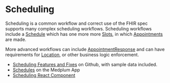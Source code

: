 # Scheduling

Scheduling is a common workflow and correct use of the FHIR spec supports many complex scheduling workflows. Scheduling workflows include a [Schedule](../api/fhir/resources/schedule.mdx) which has one more more [Slots](../api/fhir/resources/slot.mdx), in which [Appointments](../api/fhir/resources/appointment.mdx) are made.

More advanced workflows can include [AppointmentResponse](../api/fhir/resources/appointmentresponse.mdx) and can have requirements for [Location](../api/fhir/resources/location.mdx), or other business logic enforcement.

- [Scheduling Features and Fixes](https://github.com/medplum/medplum/pulls?q=is%3Apr+label%3Ascheduling) on Github, with sample data included.
- [Schedules](https://app.medplum.com/Schedule) on the Medplum App
- [Scheduling React Component](https://storybook.medplum.com/?path=/docs/medplum-scheduler--basic)
